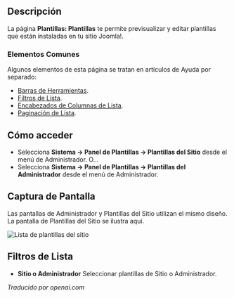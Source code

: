 <!-- Filename: Help4.x:Templates:_Templates  / Display title: Modèles : Modèles -->

## Descripción

La página **Plantillas: Plantillas** te permite previsualizar y editar
plantillas que están instaladas en tu sitio Joomla!.

### Elementos Comunes

Algunos elementos de esta página se tratan en artículos de Ayuda por separado:

* [Barras de Herramientas](jdocmanual?article=help/common-elements/toolbars).
* [Filtros de Lista](jdocmanual?article=help/common-elements/list-filters).
* [Encabezados de Columnas de Lista](jdocmanual?article=help/common-elements/list-column-headers).
* [Paginación de Lista](jdocmanual?article=help/common-elements/list-pagination).

## Cómo acceder

- Selecciona **Sistema → Panel de Plantillas → Plantillas del Sitio** desde el
  menú de Administrador. O...
- Selecciona **Sistema → Panel de Plantillas → Plantillas del Administrador**
  desde el menú de Administrador.

## Captura de Pantalla

Las pantallas de Administrador y Plantillas del Sitio utilizan el mismo diseño. La pantalla de Plantillas del Sitio se ilustra aquí.

![Lista de plantillas del sitio](../../../es/images/templates/templates-site-templates-list.png)

## Filtros de Lista

- **Sitio o Administrador** Seleccionar plantillas de Sitio o Administrador.


*Traducido por openai.com*

